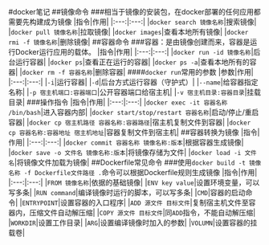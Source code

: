 #docker笔记
##镜像命令
###相当于镜像的安装包，在docker部署的任何应用都需要先构建成为镜像
|指令|作用|
|:---:|:---:|
|`docker search 镜像名称`|搜索镜像|
|`docker pull 镜像名称`|拉取镜像|
|`docker images`|查看本地所有镜像|
|`docker rmi -f 镜像名称`|删除镜像|
##容器命令
###容器：是由镜像创建而来，容器是运行Docker运行应用的载体。
|指令|作用|
|:---:|:---:|
|`docker run -id 镜像名称`|后台运行容器|
|`docker ps`|查看正在运行的容器|
|`docker ps -a`|查看本地所有的容器|
|`docker rm -f 容器名称`|删除容器|
####`docker run`常用的参数
|参数|作用|
|:---:|:---:|
|`-i`|运行容器|
|`-d`|后台方式运行容器（守护式）|
|`--name`|给容器指定名称|
|`-p 宿主机端口:容器端口`|公开容器端口给宿主机|
|`-v 宿主机目录:容器目录`|挂载目录|
###操作指令
|指令|作用|
|:---:|:---:|
|`docker exec -it 容器名称 /bin/bash`|进入容器内部|
|`docker start/stop/restart 容器名称`|启动/停止/重启容器|
|`docker cp 宿主机路径 容器名称:容器路径`|宿主机复制文件到容器|
|`docker cp 容器名称:容器地址 宿主机地址`|容器复制文件到宿主机|
##容器转换为镜像
|指令|作用|
|:---:|:---:|
|`docker commit 容器名称 镜像名称:版本`|根据容器生成镜像|
|`docker save -o 文件名 镜像名称:版本`|将镜像存储为文件|
|`docker load -i 文件名`|将镜像文件加载为镜像|
##Dockerfile常见命令
###使用`docker build -t 镜像名称 -f Dockerfile文件路径 .`命令可以根据Dockerfile规则生成镜像
|指令|作用|
|:---:|:---:|
|`FROM 镜像名称`|依据的基础镜像|
|`ENV key value`|设置环境变量，可以写多条|
|`RUN command`|编译镜像时运行的脚本，可以写多条|
|`CMD`|容器的启动命令|
|`ENTRYPOINT`|设置容器的入口程序|
|`ADD 源文件 目标文件`|复制宿主机文件至容器内，压缩文件自动解压缩|
|`COPY 源文件 目标文件`|同`ADD`指令，不能自动解压缩|
|`WORKDIR`|设置工作目录|
|`ARG`|设置编译镜像时加入的参数|
|`VOLUMN`|设置容器的挂载卷|
